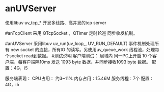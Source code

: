 ﻿# anUVServer
使用libuv uv_tcp_* 开发多线路、高并发的tcp server 


#anTcpClient 采用 QTcpSocket ，QTimer 定时轮巡 同步收发机制。

#anUVServer 采用libuv uv_run(uv_loop_, UV_RUN_DEFAULT)  事件机制处理所有 new socket 的连接，所有IO 的读写。另使用uv_queue_work 线程池，处理每个socket read到数据。
#测试说明 客户端测试： 局域内 同一PC上开启 10 个客户端，每客户端隔10ms 发送 1093 byte 数据，并同步接收1093 byte 数据。 配置：4G，i5

服务端表现： CPU占用： 约3~11% 内存占用：15.46M 服务线程：7个 配置：4G，i5